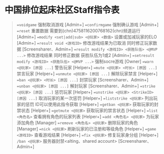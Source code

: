 # 中国排位起床社区Staff指令表

> `=voidgame` 强制取消游戏 [Admin+]
`=confirmgame` 强制确认游戏 [Admin+]
`=reset` 重置数据 需要到(chn)4758116200768162(chn)频道运行 [Admin+]
`=modify <set|add|sub> <@玩家> <数值>` 设置或加减玩家的ELO [Admin+]
`=result void <游戏ID>` 修改游戏结果为已取消 同时修正玩家数据 [Screensharer、Admin+]
`=result modify <游戏ID> <获胜队伍> <@MVP ...>` 修改游戏结果 同时修正数据 获胜队伍为1或2 [Admin+]
`=setresult modify <游戏ID> <获胜队伍> <@MVP ...>` 强制socre游戏 [Owner]
`=warn <@玩家> [原因 ...]` 警告玩家 [Helper+]
`=mute <@玩家> <时长> [原因 ...]` 禁言玩家 [Helper+]
`=unmute <@玩家> [原因 ...]` 解除玩家禁言 [Helper+]
`=ban <@玩家> <时长> [原因 ...]` 封禁玩家 [Screensharer、Admin+]
`=unban <@玩家> [原因 ...]` 解封玩家 [Screensharer、Admin+]
`=strike <@玩家> [原因 ...]` 惩罚玩家 [Helper+]
`=unstrike <@玩家> <StrikeID> [原因 ...]` 取消玩家的某一次惩罚 [Helper+]
`=liststrike <@玩家>` 列出玩家的惩罚 ID可以使用此指令获取 [Helper+]
`=getban <@玩家>` 获取玩家的封禁状态 [Helper+]
`=getmute <@玩家>` 获取玩家的禁言状态 [Helper+]
`=list <角色名>` 查看拥有角色的玩家列表 [Helper+]
`=add <角色名> <@玩家>` 为玩家添加角色 [Manager]
`=remove <角色名> <@玩家>` 删除玩家的角色 [Manager]
`=nick <@玩家>` 刷新玩家的已注册和等级角色 [Helper+]
`=game <游戏ID>` 查看游戏结果 [Helper+]
`=fix <@玩家>` 修复玩家身分组 [Helper+]
`/ban <@玩家>` 服务器封禁<alting、shared account> [Screensharer、Admin+]
